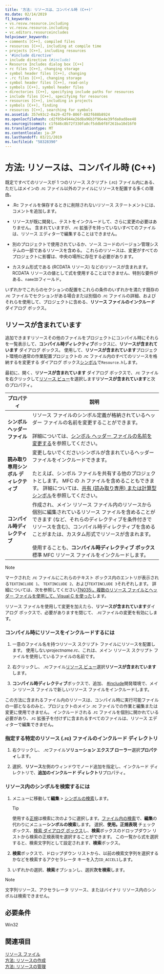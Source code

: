 ```yaml
---
title: '方法: リソースは、コンパイル時 (C++)'
ms.date: 02/14/2019
f1_keywords:
- vs.resvw.resource.including
- vc.resvw.resource.including
- vc.editors.resourceincludes
helpviewer_keywords:
- comments [C++], compiled files
- resources [C++], including at compile time
- projects [C++], including resources
- '#include directive'
- include directive (#include)
- Resource Includes dialog box [C++]
- rc files [C++], changing storage
- symbol header files [C++], changing
- .rc files [C++], changing storage
- symbol header files [C++], read-only
- symbols [C++], symbol header files
- directories [C++], specifying include paths for resources
- include files [C++], specifying for resources
- resources [C++], including in projects
- symbols [C++], finding
- resources [C++], searching for symbols
ms.assetid: 357e93c2-0a29-42f9-806f-882f688b8924
ms.openlocfilehash: cd2f05b4944e26d8a96b3f96e4e39fda0ad8ee48
ms.sourcegitcommit: c1f646c8b72f330fa8cf5ddb0f8f261ba10d16f0
ms.translationtype: MT
ms.contentlocale: ja-JP
ms.lasthandoff: 03/21/2019
ms.locfileid: "58328390"
---
```

# <a name="how-to-include-resources-at-compile-time-c"></a>方法: リソースは、コンパイル時 (C++)

既定ですべてのリソースが 1 つのリソース スクリプト (.rc) ファイル内にある、ただしはメインの .rc ファイル以外のファイルにリソースを配置する多くの理由。

- .Rc ファイルを保存するときに削除されないリソース ステートメントには、コメントを追加します。

- リソースが既に開発し、テストをインクルードして、さらに変更の必要はありません。 含まれていますが、.rc 拡張子を持っていないすべてのファイルは、リソース エディターで編集することはできません。

- 別のプロジェクトで使用されているか、ソース コードのバージョン管理システムの一部であるリソースを含める。 これらのリソースは、変更がすべてのプロジェクトに影響は、中央の場所に存在する必要があります。

- カスタム形式である (RCDATA リソース) などのリソースが含まれます。 RCDATA リソースの値として式を使用することはできません、特別な要件がある、`nameID`フィールド。

いずれかでこれらのセクションの配置をこれらの条件のいずれかを満たす既存の .rc ファイルでセクションがある場合または別個の .rc ファイルの詳細、およびそれらを使用して、プロジェクトに含める、**リソース ファイルのインクルード** ダイアログ ボックス。

## <a name="resource-includes"></a>リソースが含まれています

追加できますリソースその他のファイルをプロジェクトにコンパイル時にそれらを一覧表示して、**コンパイル時ディレクティブ**ボックスに、**リソースが含まれています** ダイアログ ボックス。 使用して、**リソースが含まれています**プロジェクト環境の通常の作業配置プロジェクトの .rc ファイル内のすべてのリソースを格納するを変更する ダイアログ ボックス[シンボル](../windows/symbols-resource-identifiers.md)で`Resource.h`します。

最初に、開く、**リソースが含まれています** ダイアログ ボックスで、.rc ファイルを右クリックして[リソース ビュー](how-to-create-a-resource-script-file.md#create-resources)を選択します**リソースが含まれています**と次のプロパティ。

| プロパティ | 説明 |
|---|---|
| **シンボル ヘッダー ファイル** | リソース ファイルのシンボル定義が格納されているヘッダー ファイルの名前を変更することができます。<br/><br/>詳細については、[シンボル ヘッダー ファイルの名前を変更する](../windows/changing-the-names-of-symbol-header-files.md)を参照してください。 |
| **読み取り専用シンボル ディレクティブ** | 変更しないでくださいシンボルが含まれているヘッダー ファイルをインクルードできます。<br/><br/>たとえば、シンボル ファイルを共有する他のプロジェクトとします。 MFC の .h ファイルを含めることもできます。 詳細については、[共有 (読み取り専用) または計算型シンボル](../windows/including-shared-read-only-or-calculated-symbols.md)を参照してください。 |
| **コンパイル時ディレクティブ** | 作成され、メイン リソース ファイル内のリソースから個別に編集されているリソース ファイルを含めることができます (など、それらのディレクティブを条件付きでリソースを含む)、コンパイル時ディレクティブを含めることがまたは、カスタム形式でリソースが含まれます。<br/><br/>使用することも、**コンパイル時ディレクティブ ボックス**標準 MFC リソース ファイルをインクルードします。 |

> [!NOTE]
> マークされた .rc ファイルにこれらのテキスト ボックス内のエントリが表示される`TEXTINCLUDE 1`、 `TEXTINCLUDE 2`、および`TEXTINCLUDE 3`それぞれします。 詳細については、次を参照してください[TN035:。複数のリソース ファイルとヘッダー ファイルを使用して、Visual C を使った](../mfc/tn035-using-multiple-resource-files-and-header-files-with-visual-cpp.md)します。

リソース ファイルを使用して変更を加えたら、**リソースが含まれています**ダイアログ ボックスで、必要がありますを閉じて、 *.rc*ファイルの変更を有効にします。

### <a name="to-include-resources-in-your-project-at-compile-time"></a>コンパイル時にリソースをインクルードするには

1. 一意のファイル名を持つリソース スクリプト ファイルにリソースを配置します。 使用しない*projectname.rc*、これは、メイン リソース スクリプト ファイルを使用しているファイルの名前です。

1. 右クリックし、 *.rc*ファイル[リソース ビュー](how-to-create-a-resource-script-file.md#create-resources)選択**リソースが含まれています**します。

1. **コンパイル時ディレクティブ**ボックスで、追加、 [#include](../preprocessor/hash-include-directive-c-cpp.md)開発環境で、メイン リソース ファイルで新しいリソース ファイルをインクルードします。

この方法に含まれるファイル内のリソースは、コンパイル時に実行可能ファイルの一部となるのみと、プロジェクトのメイン .rc ファイルでの作業と編集または変更に使用できません。 インクルードされる .rc ファイルを個別に開かれている必要があり、.rc 拡張子を付けずに含まれるすべてのファイルは、リソース エディターで編集できません。

### <a name="to-specify-include-directories-for-a-specific-resource-rc-file"></a>指定する特定のリソース (.rc) ファイルのインクルード ディレクトリ

1. 右クリックし、 *.rc*ファイル**ソリューション エクスプ ローラー**選択**プロパティ**します。

1. 選択、**リソース**左側のウィンドウでノード追加を指定し、インクルード ディレクトリで、**追加のインクルード ディレクトリ**プロパティ。

### <a name="to-find-symbols-in-resources"></a>リソース内のシンボルを検索するには

1. メニューに移動して**編集** > [シンボルの検索](/visualstudio/ide/go-to)します。

   > [!TIP]
   > 使用する[正規](/visualstudio/ide/using-regular-expressions-in-visual-studio)は検索に次のように選択します。[ファイル内の検索](/visualstudio/ide/reference/find-command)で、**編集**の代わりにメニュー**シンボルの検索**します。 選択、**使用。正規表現** チェック ボックス、[検索 ダイアログ ボックス](/visualstudio/ide/finding-and-replacing-text)し、**検索**ボックスのドロップダウン リストから検索の正規表現を選択することができます。 この一覧から式を選択すると、検索文字列として設定されます、**検索**ボックス。

1. **検索**ボックスで、ドロップダウン リストから、以前の検索文字列を選択するかなどを検索するアクセラレータ キーを入力`ID_ACCEL1`します。

1. いずれかの選択、**検索**オプションし、選択**次を検索**します。

> [!NOTE]
> 文字列リソース、アクセラレータ リソース、またはバイナリ リソース内のシンボルは検索できません。

## <a name="requirements"></a>必要条件

Win32

## <a name="see-also"></a>関連項目

[リソース ファイル](../windows/resource-files-visual-studio.md)<br/>
[方法: リソースの作成](../windows/how-to-create-a-resource-script-file.md)<br/>
[方法: リソースの管理](../windows/how-to-copy-resources.md)<br/>